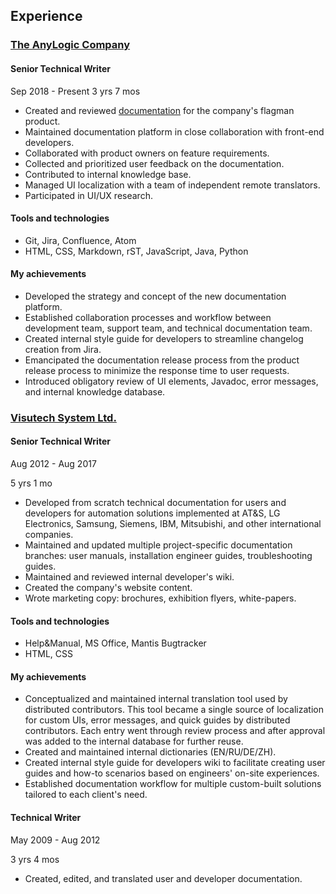 ## Experience

### [The AnyLogic Company](https://www.anylogic.com/)

#### Senior Technical Writer

Sep 2018 - Present
3 yrs 7 mos

- Created and reviewed [documentation](https://www.anylogic.help) for the company's flagman product.
- Maintained documentation platform in close collaboration with front-end developers.
- Collaborated with product owners on feature requirements.
- Collected and prioritized user feedback on the documentation.
- Contributed to internal knowledge base.
- Managed UI localization with a team of independent remote translators.
- Participated in UI/UX research.


#### Tools and technologies
- Git, Jira, Confluence, Atom
- HTML, CSS, Markdown, rST, JavaScript, Java, Python

#### My achievements
- Developed the strategy and concept of the new documentation platform.
- Established collaboration processes and workflow between development team, support team, and technical documentation team.
- Created internal style guide for developers to streamline changelog creation from Jira.
- Emancipated the documentation release process from the product release process to minimize the response time to user requests.
- Introduced obligatory review of UI elements, Javadoc, error messages, and internal knowledge database.

### [Visutech System Ltd.](https://visutechsystem.by/en)

#### Senior Technical Writer

Aug 2012 - Aug 2017

5 yrs 1 mo

- Developed from scratch technical documentation for users and developers for automation solutions implemented at AT&S, LG Electronics, Samsung, Siemens, IBM, Mitsubishi, and other international companies.
- Maintained and updated multiple project-specific documentation branches: user manuals, installation engineer guides, troubleshooting guides.
- Maintained and reviewed internal developer's wiki.
- Created the company's website content.
- Wrote marketing copy: brochures, exhibition flyers, white-papers.

#### Tools and technologies
- Help&Manual, MS Office, Mantis Bugtracker
- HTML, CSS

#### My achievements
- Conceptualized and maintained internal translation tool used by distributed contributors. This tool became a single source of localization for custom UIs, error messages, and quick guides by distributed contributors. Each entry went through review process and after approval was added to the internal database for further reuse.
- Created and maintained internal dictionaries (EN/RU/DE/ZH).
- Created internal style guide for developers wiki to facilitate creating user guides and how-to scenarios based on engineers' on-site experiences.
- Established documentation workflow for multiple custom-built solutions tailored to each client's need.

#### Technical Writer

May 2009 - Aug 2012

3 yrs 4 mos

- Created, edited, and translated user and developer documentation.
